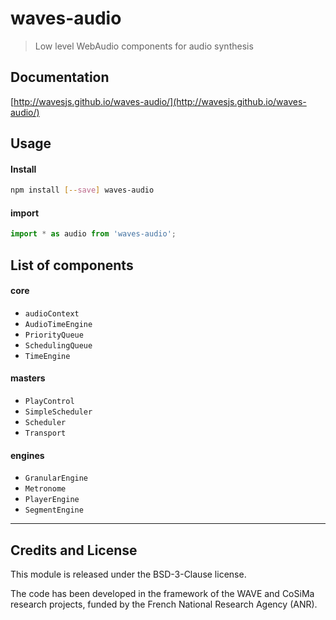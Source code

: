 # waves-audio

> Low level WebAudio components for audio synthesis

## Documentation

[http://wavesjs.github.io/waves-audio/](http://wavesjs.github.io/waves-audio/)

## Usage

#### Install

```sh
npm install [--save] waves-audio
```

#### import

```js
import * as audio from 'waves-audio';
```

## List of components

#### core

- `audioContext`
- `AudioTimeEngine`
- `PriorityQueue`
- `SchedulingQueue`
- `TimeEngine`

#### masters

- `PlayControl`
- `SimpleScheduler`
- `Scheduler`
- `Transport`      

#### engines

- `GranularEngine`
- `Metronome`
- `PlayerEngine`
- `SegmentEngine`

<hr />

## Credits and License

This module is released under the BSD-3-Clause license.

The code has been developed in the framework of the WAVE and CoSiMa research projects, funded by the French National Research Agency (ANR).
